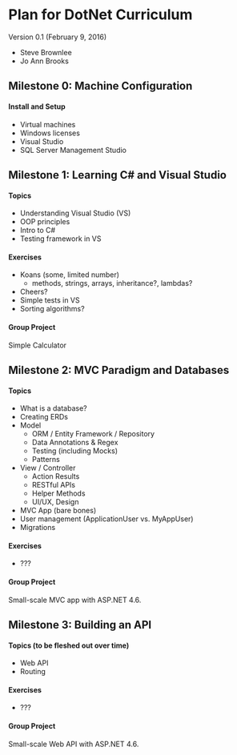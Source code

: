 # Plan for DotNet Curriculum
Version 0.1  (February 9, 2016)

* Steve Brownlee
* Jo Ann Brooks


## Milestone 0:  Machine Configuration
#### Install and Setup
* Virtual machines
* Windows licenses
* Visual Studio
* SQL Server Management Studio

## Milestone 1:  Learning C# and Visual Studio
#### Topics
* Understanding Visual Studio (VS)
* OOP principles
* Intro to C#
* Testing framework in VS

#### Exercises
* Koans (some, limited number)
  * methods, strings, arrays, inheritance?, lambdas?
* Cheers?
* Simple tests in VS
* Sorting algorithms?

#### Group Project
Simple Calculator

## Milestone 2:  MVC Paradigm and Databases
#### Topics
* What is a database?
* Creating ERDs
* Model
  * ORM / Entity Framework / Repository
  * Data Annotations & Regex
  * Testing (including Mocks)
  * Patterns
* View / Controller
  *	Action Results
  *	RESTful APIs
  *	Helper Methods
  *	UI/UX, Design
* MVC App (bare bones)
* User management (ApplicationUser vs. MyAppUser)
*	Migrations

#### Exercises
* ???

#### Group Project
Small-scale MVC app with ASP.NET 4.6.

## Milestone 3:  Building an API
#### Topics (to be fleshed out over time)
* Web API
* Routing

#### Exercises
* ???

#### Group Project
Small-scale Web API with ASP.NET 4.6.
